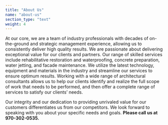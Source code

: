 ```yaml
---
title: "About Us"
name: "about-us"
section_type: "text"
weight: 4
---
```


At our core, we are a team of industry professionals with decades of on-the-ground and strategic management experience, allowing us to consistently deliver high quality results. We are passionate about delivering exceptional value for our clients and partners. Our range of skilled services include rehabilitative restoration and waterproofing, concrete preparation, water jetting, and facade maintenance. We utilize the latest technology, equipment and materials in the industry and streamline our services to ensure optimum results. Working with a wide range of
architectural consultants allows us to help our clients identify and realize the full scope of work that needs to be performed, and then offer a complete range of services to satisfy our clients’ needs.

Our integrity and our dedication to providing unrivaled value for our customers differentiates us from our competitors. We look forward to speaking with you about your specific needs and goals. **Please call us at 970-302-0535.**
